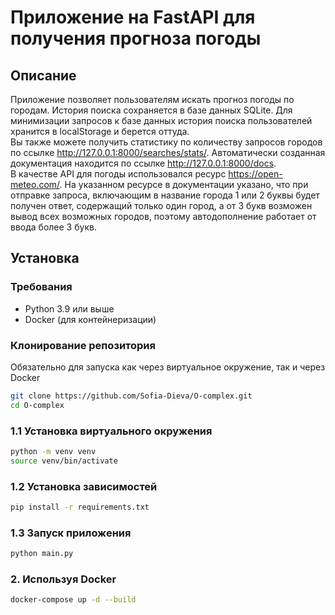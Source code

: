 # Приложение на FastAPI для получения прогноза погоды

## Описание

Приложение позволяет пользователям искать прогноз погоды по городам. История поиска сохраняется в базе данных SQLite. 
Для минимизации запросов к базе данных история поиска пользователей хранится в localStorage и берется оттуда.  
Вы также можете получить статистику по количеству запросов городов по ссылке http://127.0.0.1:8000/searches/stats/.
Автоматически созданная документация находится по ссылке http://127.0.0.1:8000/docs.  
В качестве API для погоды использовался ресурс https://open-meteo.com/.
На указанном ресурсе в документации указано, что при отправке запроса, включающим в название города 1 или 2 буквы будет
получен ответ, содержащий только один город, а от 3 букв возможен вывод всех возможных городов, поэтому автодополнение 
работает от ввода более 3 букв.

## Установка

### Требования

- Python 3.9 или выше
- Docker (для контейнеризации)

### Клонирование репозитория
Обязательно для запуска как через виртуальное окружение, так и через
Docker
```bash
git clone https://github.com/Sofia-Dieva/O-complex.git
cd O-complex
```

### 1.1 Установка виртуального окружения

```bash
python -m venv venv
source venv/bin/activate
```

### 1.2 Установка зависимостей

```bash
pip install -r requirements.txt
```

### 1.3 Запуск приложения
```bash
python main.py
```

### 2. Используя Docker
```bash
docker-compose up -d --build
```
